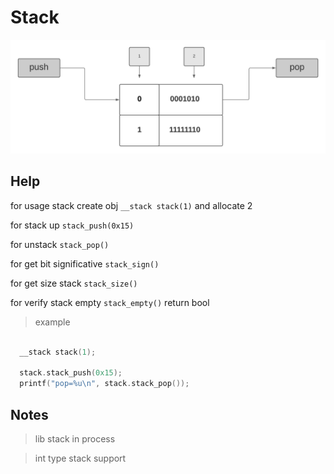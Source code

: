 # Stack

![img](imgs/stack.png)

## Help

for usage stack create obj `__stack stack(1)` and allocate 2 

for stack up `stack_push(0x15)` 

for unstack `stack_pop()` 

for get bit significative `stack_sign()`

for get size stack `stack_size()`

for verify stack empty `stack_empty()` return bool


> example

```C++

  __stack stack(1);

  stack.stack_push(0x15);
  printf("pop=%u\n", stack.stack_pop());

```

## Notes 

> lib stack in process


> int type stack support
